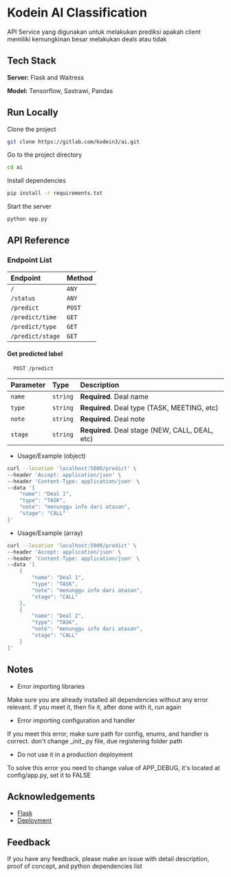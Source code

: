 # Kodein AI Classification

API Service yang digunakan untuk melakukan prediksi apakah client memiliki kemungkinan besar melakukan deals atau tidak

## Tech Stack

**Server:** Flask and Waitress

**Model:** Tensorflow, Sastrawi, Pandas

## Run Locally

Clone the project

~~~bash
git clone https://gitlab.com/kodein3/ai.git
~~~

Go to the project directory

~~~bash
cd ai
~~~

Install dependencies

~~~bash
pip install -r requirements.txt
~~~

Start the server

~~~bash
python app.py
~~~

## API Reference

### Endpoint List

|  Endpoint           |  Method  |
|  :--------          |  :------ |
| `/`                 | `ANY`    |
| `/status`           | `ANY`    |
| `/predict`          | `POST`   |
| `/predict/time`     | `GET`    |
| `/predict/type`     | `GET`    |
| `/predict/stage`    | `GET`    |

#### Get predicted label

~~~http
  POST /predict
~~~

| Parameter | Type     | Description                                      |
| :-------- | :------- | :-------------------------                       |
| `name`    | `string` | **Required**. Deal name                          |
| `type`    | `string` | **Required**. Deal type (TASK, MEETING, etc)     |
| `note`    | `string` | **Required**. Deal note                          |
| `stage`   | `string` | **Required**. Deal stage (NEW, CALL, DEAL, etc)  |

- Usage/Example (object)

~~~bash
curl --location 'localhost:5000/predict' \
--header 'Accept: application/json' \
--header 'Content-Type: application/json' \
--data '{
    "name": "Deal 1",
    "type": "TASK",
    "note": "menunggu info dari atasan",
    "stage": "CALL"
}'
~~~

- Usage/Example (array)

~~~bash
curl --location 'localhost:5000/predict' \
--header 'Accept: application/json' \
--header 'Content-Type: application/json' \
--data '[
    {
        "name": "Deal 1",
        "type": "TASK",
        "note": "menunggu info dari atasan",
        "stage": "CALL"
    },
    {
        "name": "Deal 2",
        "type": "TASK",
        "note": "menunggu info dari atasan",
        "stage": "CALL"
    }
]'
~~~

## Notes

- Error importing libraries

Make sure you are already installed all dependencies without any error relevant.
if you meet it, then fix it, after done with it, run again

- Error importing configuration and handler

If you meet this error, make sure path for config, enums, and handler is correct.
don't change \__init__.py file, due registering folder path

- Do not use it in a production deployment

To solve this error you need to change value of APP_DEBUG,
it's located at config/app.py, set it to FALSE

## Acknowledgements

- [Flask](https://flask.palletsprojects.com/en/3.0.x)
- [Deployment](https://flask.palletsprojects.com/en/3.0.x/deploying/uwsgi)

## Feedback

If you have any feedback, please make an issue with detail description, proof of concept, and python dependencies list
